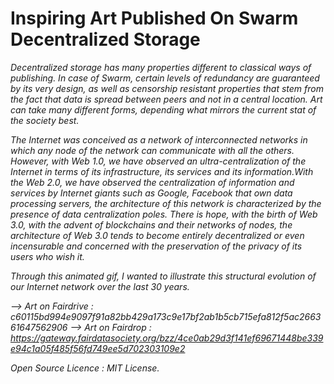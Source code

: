 # Inspiring Art Published On Swarm Decentralized Storage # 
<i>Decentralized storage has many properties different to classical ways of publishing. In case of Swarm, certain levels of redundancy are guaranteed by its very design, as well as censorship resistant properties that stem from the fact that data is spread between peers and not in a central location. Art can take many different forms, depending what mirrors the current stat of the society best.<i>
  
The Internet was conceived as a network of interconnected networks in which any node of the network can communicate with all the others. However, with Web 1.0, we have observed an ultra-centralization of the Internet in terms of its infrastructure, its services and its information.With the Web 2.0, we have observed the centralization of information and services by Internet giants such as Google, Facebook that own data processing servers, the architecture of this network is characterized by the presence of data centralization poles. There is hope, with the birth of Web 3.0, with the advent of blockchains and their networks of nodes, the architecture of Web 3.0 tends to become entirely decentralized or even incensurable and concerned with the preservation of the privacy of its users who wish it. 

Through this animated gif, I wanted to illustrate this structural evolution of our Internet network over the last 30 years.
  
--> Art on Fairdrive : c60115bd994e9097f91a82bb429a173c9e17bf2ab1b5cb715efa812f5ac266361647562906
--> Art on Fairdrop : https://gateway.fairdatasociety.org/bzz/4ce0ab29d3f141ef69671448be339e94c1a05f485f56fd749ee5d702303109e2
  
<i>Open Source Licence : MIT License.</i>
 
